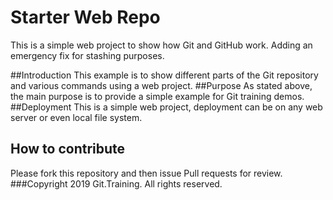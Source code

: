 # Starter Web Repo

This is a simple web project to show how Git and GitHub work. Adding an emergency fix for stashing purposes. 

##Introduction
This example is to show different parts of the Git repository and various commands using a web project.
##Purpose
As stated above, the main purpose is to provide a simple example for Git training demos.
##Deployment
This is a simple web project, deployment can be on any web server or even local file system. 
## How to contribute
Please fork this repository and then issue Pull requests for review.
###Copyright
2019 Git.Training. All rights reserved.

